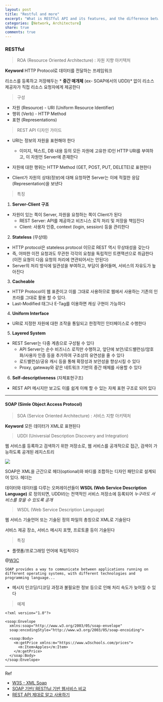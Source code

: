 ```yaml
---
layout: post
title: "Restful and more"
excerpt: "What is RESTful API and its features, and the difference between RESTful and SOAP"
categories: [Network, Architecture]
share: true
comments: true
---
```


### RESTful

> ROA (Resource Oriented Architecture)
: 자원 지향 아키텍처

**Keyword** HTTP Protocol로 데이터를 전달하는 프레임워크

리소스를 등록하고 저장해두는 * **중간 매개체** (ex- SOAP에서의 UDDI)* 없이 리소스 제공자가 직접 리소스 요청자에게 제공한다

> 구성

* 자원 (Resource) - URI (Uniform Resource Identifier)
* 행위 (Verb) - HTTP Method
* 표현 (Representations)

> REST API 디자인 가이드

* URI는 정보의 자원을 표현해야 한다
  - 이미지, 텍스트, DB 내용 등의 모든 자원에 고유한 ID인 HTTP URI를 부여하고, 이 자원언 Server에 존재한다

* 자원에 대한 행위는 HTTP Method (GET, POST, PUT, DELETE)로 표현한다

* Client가 자원의 상태(정보)에 대해 요청하면 Server는 이에 적절한 응답(Representation)을 보낸다

> 특징

1) **Server-Client 구조**
  - 자원이 있는 쪽이 Server, 자원을 요청하는 쪽이 Client가 된다
    - REST Server: API를 제공하고 비즈니스 로직 처리 및 저장을 책임진다
    - Client: 사용자 인증, context (login, session) 등을 관리한다

2) **Stateless** (무상태)
  - HTTP protocol은 stateless protocol 이므로 REST 역시 무상태성을 갖는다
  - 즉, 어떠한 이전 요청과도 무관한 각각의 요청을 독립적인 트랜잭션으로 취급한다 (이전 요쳥이 다음 요청의 처리에 연관되어서는 안된다)
  - Server의 처리 방식에 일관성을 부여하고, 부담이 줄어들며, 서비스의 자유도가 높아진다

3) **Cacheable**
  - HTTP Protocol이 웹 표준이고 이를 그대로 사용하므로 웹에서 사용하는 기존의 인프라를 그대로 활용 할 수 있다.
  - Last-Modified 태그나 E-Tag를 이용하면 캐싱 구현이 가능하다

4) **Uniform Interface**
  - URI로 지정한 자원에 대한 조작을 통일되고 한정적인 인터페이스로 수행한다

5) **Layered System**  
  - REST Server는 다중 계층으로 구성될 수 있다
    - API Server는 순수 비즈니스 로직만 수행하고, 앞단에 보안/로드밸런싱/암호화/사용자 인증 등을 추가하여 구조상의 유연성을 줄 수 있다
    - 로드밸런싱/공유 캐시 등을 통해 확장성과 보안성을 향상시킬 수 있다
    - Proxy, gateway와 같은 네트워크 기반의 중간 매체를 사용할 수 있다

6) **Self-descriptiveness** (자체표현구조)
  - REST API 메시지만 보고도 이를 쉽게 이해 할 수 있는 자체 표현 구조로 되어 있다


---

#### SOAP (Simle Object Access Protocol)

> SOA (Service Oriented Architecture)
: 서비스 지향 아키텍처

**Keyword** 모든 데이터가 XML로 표현된다

> UDDI (Universial Description Discovery and Integration)

웹 서비스를 등록하고 검색하기 위한 저장소로, 웹 서비스를 공개적으로 접근, 검색이 가능하도록 공개된 레지스트리

![](../src/img/SOAP-architecture.PNG)

SOAP은 XML을 근간으로 헤더(optional)와 바디를 조합하는 디자인 패턴으로 설계되어 있다. 헤더는

데이터와 데이터를 다루는 오퍼레이션들이 **WSDL (Web Service Description Language)** 로 정의되면, UDDI라는 전역적인 서비스 저장소에 등록되어 *누구라도 서비스를 찾을 수 있도록 공개*

> WSDL (Web Service Description Language)

웹 서비스 기술언어 또는 기술된 정의 파일의 총칭으로 XML로 기술된다

서비스 제공 장소, 서비스 메시지 포맷, 프로토콜 등이 기술된다

> 특징

* 플랫폼/프로그래밍 언어에 독립적이다

@[W3C](https://www.w3schools.com/xml/xml_soap.asp)
```
SOAP provides a way to communicate between applications running on different operating systems, with different technologies and programming language...
```

* 메시지 인코딩/디코딩 과정과 불필요한 정보 등으로 인해 처리 속도가 늦어질 수 있다

> 예제

```
<?xml version="1.0"?>

<soap:Envelope
  xmlns:soap="http://www.w3.org/2003/05/soap-envelope"
  soap:encodingStyle="http://www.w3.org/2003/05/soap-encoiding">

  <soap:Body>
    <m:getPrice xmlns:m="https://www.w3schools.com/prices">
      <m:Item>Apples</m:Item>
    </m:getPrice>
  </soap:Body>
</soap:Envelope>
```

---

Ref

* [W3S - XML Soap](https://www.w3schools.com/xml/xml_soap.asp)
* [SOAP 기반/ RESTful 기반 웹서비스 비교](https://www.slideshare.net/seunghochoi4/soap-restful)
* [REST API 제대로 알고 사용하기](https://meetup.toast.com/posts/92)
